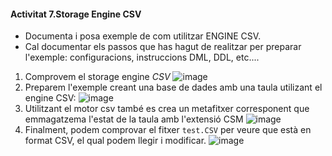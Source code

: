 
#### Activitat 7.Storage Engine CSV

-	Documenta i posa exemple de com utilitzar ENGINE CSV.
-	Cal documentar els passos que has hagut de realitzar per preparar l'exemple: configuracions, instruccions DML, DDL, etc....

1. Comprovem el storage engine *CSV*
![image](https://user-images.githubusercontent.com/79662843/161073390-82b131bf-d303-4217-a49f-a06f4feea4bc.png)
2. Preparem l'exemple creant una base de dades amb una taula utilizant el engine CSV:
![image](https://user-images.githubusercontent.com/79662843/161074629-4d10f14b-7066-49da-adcc-b6c6e0336c2d.png)
3. Utilitzant el motor csv també es crea un metafitxer corresponent que emmagatzema l'estat de la taula amb l'extensió CSM
![image](https://user-images.githubusercontent.com/79662843/161075582-ab3bdb8b-f899-435e-8289-06787cf5dd86.png)
4. Finalment, podem comprovar el fitxer `test.CSV` per veure que està en format CSV, el qual podem llegir i modificar.
![image](https://user-images.githubusercontent.com/79662843/161075936-c637dc8f-3766-43eb-a21d-f45398cf2300.png)


